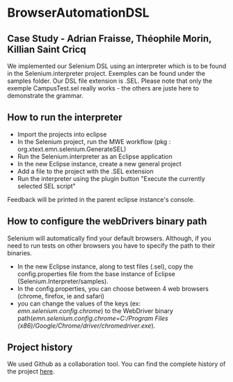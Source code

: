 # BrowserAutomationDSL

## Case Study - Adrian Fraisse, Théophile Morin, Killian Saint Cricq

We implemented our Selenium DSL using an interpreter which is to be found in the Selenium.interpreter project.
Exemples can be found under the samples folder. Our DSL file extension is .SEL. Please note that only the exemple CampusTest.sel really works - the others are juste here to demonstrate the grammar.

## How to run the interpreter

- Import the projects into eclipse
- In the Selenium project, run the MWE workflow (pkg : org.xtext.emn.selenium.GenerateSEL)
- Run the Selenium.interpreter as an Eclipse application
- In the new Eclipse instance, create a new general project
- Add a file to the project with the .SEL extension
- Run the interpreter using the plugin button "Execute the currently selected SEL script"

Feedback will be printed in the parent eclipse instance's console.

## How to configure the webDrivers binary path

Selenium will automatically find your default browsers. Although, if you need to run tests on other browsers you have to specify the path to their binaries.

- In the new Eclipse instance, along to test files (.sel), copy the config.properties file from the base instance of Eclipse (Selenium.Interpreter/samples).
- In the config.properties, you can choose between 4 web browsers (chrome, firefox, ie and safari)
- you can change the values of the keys (ex: *emn.selenium.config.chrome*) to the WebDriver binary path(*emn.selenium.config.chrome=C:/Program Files (x86)/Google/Chrome/driver/chromedriver.exe*).

## Project history

We used Github as a collaboration tool. You can find the complete history of the project [here](org.xtext.emn.selenium.GenerateSEL).
